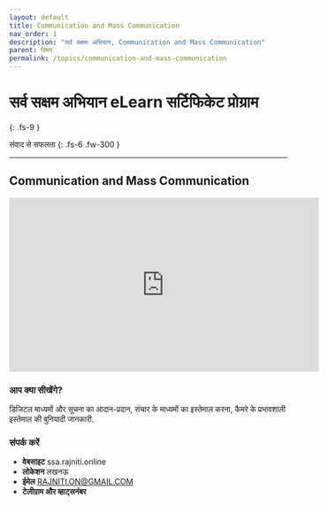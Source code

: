 ```yaml
---
layout: default
title: Communication and Mass Communication
nav_order: 1
description: "सर्व सक्षम अभियान, Communication and Mass Communication"
parent: विषय
permalink: /topics/communication-and-mass-communication
---
```


# सर्व सक्षम अभियान eLearn सर्टिफिकेट प्रोग्राम
{: .fs-9 }

संवाद से सफलता
{: .fs-6 .fw-300 }

---

## Communication and Mass Communication


<iframe width="560" height="315" src="https://www.youtube.com/embed/ORuopE5hTCg" frameborder="0" allow="accelerometer; autoplay; encrypted-media; gyroscope; picture-in-picture" allowfullscreen></iframe>


### आप क्या सीखेंगे?


डिजिटल माध्यमों और सूचना का आदान-प्रदान, संचार के माध्यमों का इस्तेमाल करना, कैमरे के प्रभावशाली इस्तेमाल की बुनियादी जानकारी.




### संपर्क करें

- **वेबसाइट** ssa.rajniti.online
- **लोकेशन** लखनऊ
- **ईमेल** RAJNITI.ON@GMAIL.COM
- **टेलीग्राम और व्हाट्सनंबर**

